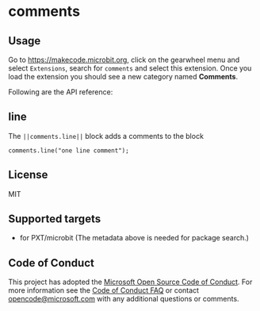 # comments

## Usage

Go to https://makecode.microbit.org, click on the gearwheel menu and select ``Extensions``, search for ``comments`` and select this extension. Once you load the extension you should see a new category named **Comments**.

Following are the API reference:

## line

The ``||comments.line||`` block adds a comments to the block

```sig
comments.line("one line comment");
```
## License

MIT

## Supported targets

* for PXT/microbit
(The metadata above is needed for package search.)


## Code of Conduct

This project has adopted the [Microsoft Open Source Code of Conduct](https://opensource.microsoft.com/codeofconduct/). For more information see the [Code of Conduct FAQ](https://opensource.microsoft.com/codeofconduct/faq/) or contact [opencode@microsoft.com](mailto:opencode@microsoft.com) with any additional questions or comments.